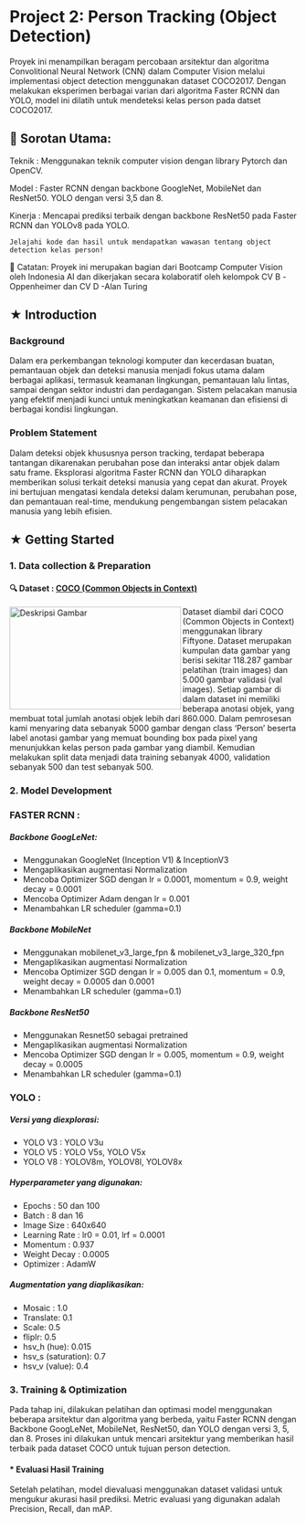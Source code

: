 # Project 2: Person Tracking (Object Detection)

Proyek ini menampilkan beragam percobaan arsitektur dan algoritma Convolitional Neural Network (CNN) dalam Computer Vision melalui implementasi object detection menggunakan 
dataset COCO2017. Dengan melakukan eksperimen berbagai varian dari algoritma Faster RCNN dan YOLO, model ini dilatih untuk mendeteksi kelas person pada datset COCO2017.

## 🚀 Sorotan Utama:

Teknik    : Menggunakan teknik computer vision dengan library Pytorch dan OpenCV.

Model     : Faster RCNN dengan backbone GoogleNet, MobileNet dan ResNet50. YOLO dengan versi 3,5 dan 8.

Kinerja   : Mencapai prediksi terbaik dengan backbone ResNet50 pada Faster RCNN dan YOLOv8 pada YOLO.

    Jelajahi kode dan hasil untuk mendapatkan wawasan tentang object detection kelas person!

📝 Catatan: Proyek ini merupakan bagian dari Bootcamp Computer Vision oleh Indonesia AI dan dikerjakan secara kolaboratif oleh kelompok CV B -Oppenheimer dan CV D -Alan Turing

## ★ Introduction

### Background

Dalam era perkembangan teknologi komputer dan kecerdasan buatan, pemantauan objek dan deteksi manusia menjadi fokus utama dalam berbagai aplikasi, 
termasuk keamanan lingkungan, pemantauan lalu lintas, sampai dengan sektor industri dan perdagangan. Sistem pelacakan manusia yang efektif menjadi kunci 
untuk meningkatkan keamanan dan efisiensi di berbagai kondisi lingkungan.

### Problem Statement

Dalam deteksi objek khususnya person tracking, terdapat beberapa tantangan dikarenakan perubahan pose dan interaksi antar objek dalam satu frame. 
Eksplorasi algoritma Faster RCNN dan YOLO diharapkan memberikan solusi terkait deteksi manusia yang cepat dan akurat. 
Proyek ini bertujuan mengatasi kendala deteksi dalam kerumunan, perubahan pose, dan pemantauan real-time, mendukung pengembangan sistem pelacakan manusia yang lebih efisien.
  
## ★ Getting Started

### 1. Data collection & Preparation

#### 🔍 Dataset : [COCO (Common Objects in Context)](https://cocodataset.org/#explore)

<img align="left" src="https://cocodataset.org/images/coco-logo.png" alt="Deskripsi Gambar" width="300" height="180">
Dataset diambil dari COCO (Common Objects in Context) menggunakan library Fiftyone. Dataset merupakan kumpulan data gambar yang berisi sekitar 118.287 
gambar pelatihan (train images) dan 5.000 gambar validasi (val images). Setiap gambar di dalam dataset ini memiliki beberapa anotasi objek, 
yang membuat total jumlah anotasi objek lebih dari 860.000. Dalam pemrosesan kami menyaring data sebanyak 5000 gambar dengan class ‘Person’ beserta label 
anotasi gambar yang memuat bounding box pada pixel yang menunjukkan kelas person pada gambar yang diambil. Kemudian melakukan split data menjadi data training sebanyak 4000, 
validation sebanyak 500 dan test sebanyak 500.

### 2. Model Development

### FASTER RCNN :
##### Backbone GoogLeNet:
- Menggunakan GoogleNet (Inception V1) & InceptionV3
- Mengaplikasikan augmentasi Normalization
- Mencoba Optimizer SGD dengan lr = 0.0001, momentum = 0.9, weight decay = 0.0001
- Mencoba Optimizer Adam dengan lr = 0.001
- Menambahkan LR scheduler (gamma=0.1)

##### Backbone MobileNet
- Menggunakan mobilenet_v3_large_fpn & mobilenet_v3_large_320_fpn
- Mengaplikasikan augmentasi Normalization
- Mencoba Optimizer SGD dengan lr = 0.005 dan 0.1, momentum = 0.9, weight decay = 0.0005 dan 0.0001
- Menambahkan LR scheduler (gamma=0.1)

##### Backbone ResNet50
- Menggunakan Resnet50 sebagai pretrained
- Mengaplikasikan augmentasi Normalization
- Mencoba Optimizer SGD dengan lr = 0.005, momentum = 0.9, weight decay = 0.0005
- Menambahkan LR scheduler (gamma=0.1)
 
### YOLO :
##### Versi yang diexplorasi:
- YOLO V3 : YOLO V3u
- YOLO V5 : YOLO V5s, YOLO V5x
- YOLO V8 : YOLOV8m, YOLOV8l, YOLOV8x

##### Hyperparameter yang digunakan:
- Epochs         : 50 dan 100
- Batch          : 8 dan 16
- Image Size     : 640x640
- Learning Rate  : lr0 = 0.01, lrf = 0.0001
- Momentum       : 0.937
- Weight Decay   : 0.0005
- Optimizer      : AdamW  

##### Augmentation yang diaplikasikan:
- Mosaic : 1.0
- Translate: 0.1
- Scale: 0.5
- fliplr: 0.5
- hsv_h (hue): 0.015
- hsv_s (saturation): 0.7
- hsv_v (value): 0.4

### 3. Training & Optimization

Pada tahap ini, dilakukan pelatihan dan optimasi model menggunakan beberapa arsitektur dan algoritma yang berbeda, yaitu Faster RCNN dengan Backbone GoogLeNet, 
MobileNet, ResNet50, dan YOLO dengan versi 3, 5, dan 8. Proses ini dilakukan untuk mencari arsitektur yang memberikan hasil terbaik pada dataset COCO untuk tujuan person detection.

#### * Evaluasi Hasil Training

Setelah pelatihan, model dievaluasi menggunakan dataset validasi untuk mengukur akurasi hasil prediksi. Metric evaluasi yang digunakan adalah Precision, Recall, dan mAP.





